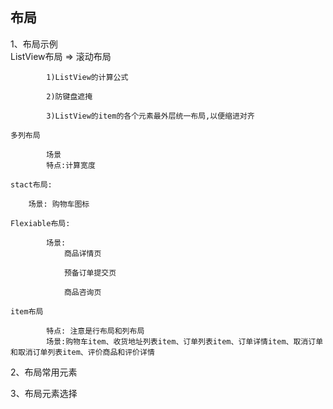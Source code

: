 布局
-----

1、布局示例<br>
	ListView布局 => 滚动布局<br>
```
		1)ListView的计算公式
	
		2)防键盘遮掩
	
		3)ListView的item的各个元素最外层统一布局,以便缩进对齐
```
	多列布局
```
		场景
		特点:计算宽度
```
		
	stact布局: 
```
	场景: 购物车图标
```
	Flexiable布局:
```
		场景:
			商品详情页
			
			预备订单提交页
			
			商品咨询页
```
			
	item布局
```
		特点: 注意是行布局和列布局
		场景:购物车item、收货地址列表item、订单列表item、订单详情item、取消订单和取消订单列表item、评价商品和评价详情
```
			
2、布局常用元素

3、布局元素选择
